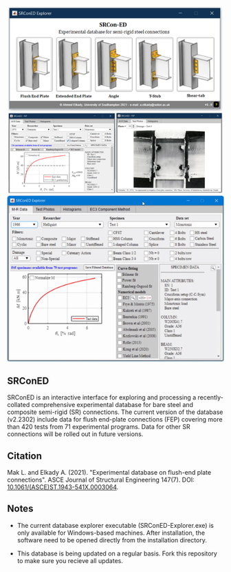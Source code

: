 <p align="center">
  <img width="500" src="misc\Screenshot.png" alt="SRConED Explorer">
  <img src="misc\SRConED-gif.gif" alt="animated">
</p>

## SRConED
SRConED is an interactive interface for exploring and processing a recently-collated comprehensive experimental database for bare steel and composite semi-rigid (SR) connections. The current version of the database (v2.2302) include data for flush end-plate connections (FEP) covering more than 420 tests from 71 experimental programs. Data for other SR connections will be rolled out in future versions.

## Citation
Mak L. and Elkady A. (2021). "Experimental database on flush-end plate connections". ASCE Journal of Structural Engineering 147(7). DOI: [10.1061/(ASCE)ST.1943-541X.0003064](https://ascelibrary.org/doi/abs/10.1061/%28ASCE%29ST.1943-541X.0003064).

## Notes
* The current database explorer executable (SRConED-Explorer.exe) is only available for Windows-based machines. After installation, the software need to be opened directly from the installation directory.

* This database is being updated on a regular basis. Fork this repository to make sure you recieve all updates.

